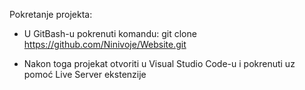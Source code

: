 Pokretanje projekta:

- U GitBash-u pokrenuti komandu: git clone https://github.com/Ninivoje/Website.git

- Nakon toga projekat otvoriti u Visual Studio Code-u i pokrenuti uz pomoć Live Server ekstenzije
